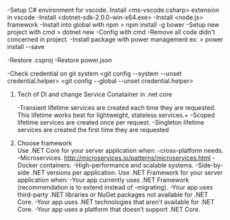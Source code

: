 -Setup C# environment for vscode. Install <ms-vscode.csharp> extension in vscode
-Install <dotnet-sdk-2.0.0-win-x64.exe>
-Install <node.js> framework
-Install <power> into global with npm > npm install -g bower
-Setup new project with cmd > dotnet new <projectname>
-Config with <bower init> cmd
-Remove all code didn't concerned in project.
-Install package with power management ex: > power install <packagename> --save

-Restore .csproj <dotnet restore>
-Restore power.json <power restore>

-Check credential on git system 
    <git config --system --unset credential.helper>
    <git config --global --unset credential.helper>


1. Tech of DI and change Service Conatainer in .net core

    -Transient lifetime services are created each time they are requested. This lifetime works best for lightweight, stateless services.+
    -Scoped lifetime services are created once per request.
    -Singleton lifetime services are created the first time they are requested 

2. Choose framework  
    Use .NET Core for your server application when:
        -cross-platform needs.\
        -Microservices. <http://microservices.io/patterns/microservices.html>
        -Docker containers.
        -High-performance and scalable systems.
        -Side-by-side .NET versions per application.
    Use .NET Framework for your server application when:
        -Your app currently uses .NET Framework (recommendation is to extend instead of -migrating).
        -Your app uses third-party .NET libraries or NuGet packages not available for .NET Core.
        -Your app uses .NET technologies that aren't available for .NET Core.
        -Your app uses a platform that doesn’t support .NET Core.